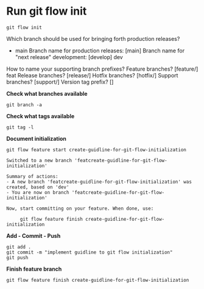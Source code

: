 # Run git flow init
```
git flow init
```

Which branch should be used for bringing forth production releases?
   - main
Branch name for production releases: [main]
Branch name for "next release" development: [develop] dev

How to name your supporting branch prefixes?
Feature branches? [feature/] feat
Release branches? [release/]
Hotfix branches? [hotfix/]
Support branches? [support/]
Version tag prefix? []


**Check what branches available**
```
git branch -a
```

**Check what tags available**
```
git tag -l
```

**Document initialization**
```
git flow feature start create-guidline-for-git-flow-initialization
```

```
Switched to a new branch 'featcreate-guidline-for-git-flow-initialization'

Summary of actions:
- A new branch 'featcreate-guidline-for-git-flow-initialization' was created, based on 'dev'
- You are now on branch 'featcreate-guidline-for-git-flow-initialization'

Now, start committing on your feature. When done, use:

     git flow feature finish create-guidline-for-git-flow-initialization
```
**Add - Commit - Push**
```
git add .
git commit -m "implement guidline to git flow initialization"
git push
```

**Finish feature branch**
```
git flow feature finish create-guidline-for-git-flow-initialization
```